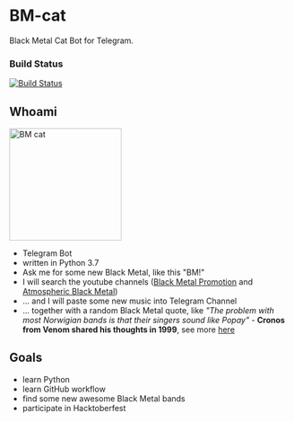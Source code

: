 # BM-cat

Black Metal Cat Bot for Telegram.

### Build Status
[![Build Status](https://travis-ci.com/Evalle/bm-cat.svg?branch=master)](https://travis-ci.com/Evalle/bm-cat)

## Whoami

<img src="https://user-images.githubusercontent.com/2839811/47450333-4589fb80-d7c5-11e8-85e9-9d242fc01063.jpg" alt="BM cat" width="200" height="200">  

- Telegram Bot
- written in Python 3.7
- Ask me for some new Black Metal, like this "BM!"
- I will search the youtube channels ([Black Metal Promotion](https://www.youtube.com/channel/UCzCWehBejA23yEz3zp7jlcg) and [Atmospheric Black Metal](https://www.youtube.com/channel/UCDLkzWN1rHY4eYkGnVruHVw))
- ... and I will paste some new music into Telegram Channel
- ... together with a random Black Metal quote, like *"The problem with most Norwigian bands is that their singers sound like Popay"* - **Cronos from Venom shared his thoughts in 1999**, see more [here](https://steemit.com/music/@worldofmusic/black-metal-most-creepy-quotes)

## Goals

- learn Python
- learn GitHub workflow
- find some new awesome Black Metal bands
- participate in Hacktoberfest
